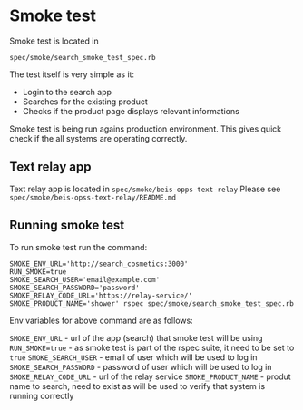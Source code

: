 # Smoke test

Smoke test is located in

```
spec/smoke/search_smoke_test_spec.rb
```
The test itself is very simple as it:
* Login to the search app
* Searches for the existing product
* Checks if the product page displays relevant informations

Smoke test is being run agains production environment. This gives quick check if the all systems are operating correctly.

## Text relay app

Text relay app is located in `spec/smoke/beis-opps-text-relay`
Please see `spec/smoke/beis-opss-text-relay/README.md`


## Running smoke test
To run smoke test run the command:

```
SMOKE_ENV_URL='http://search_cosmetics:3000'
RUN_SMOKE=true
SMOKE_SEARCH_USER='email@example.com'
SMOKE_SEARCH_PASSWORD='password'
SMOKE_RELAY_CODE_URL='https://relay-service/'
SMOKE_PRODUCT_NAME='shower' rspec spec/smoke/search_smoke_test_spec.rb
```

Env variables for above command are as follows:

`SMOKE_ENV_URL` - url of the app (search) that smoke test will be using
`RUN_SMOKE=true` - as smoke test is part of the rspec suite, it need to be set to `true`
`SMOKE_SEARCH_USER` - email of user which will be used to log in
`SMOKE_SEARCH_PASSWORD` - password of user which will be used to log in
`SMOKE_RELAY_CODE_URL` - url of the relay service
`SMOKE_PRODUCT_NAME` - produt name to search, need to exist as will be used to verify that system is running correctly

